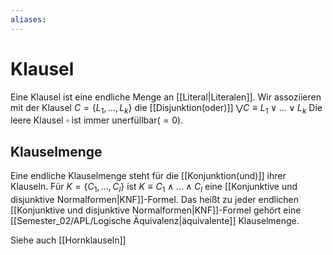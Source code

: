 ```yaml
---
aliases: 
---
```

$\newcommand{\f}[1]{\mathcal{#1}}\newcommand{\F}[1]{\mathfrak{#1}}\newcommand{\b}[1]{\mathbb{#1}}$
# Klausel 
Eine Klausel ist eine endliche Menge an [[Literal|Literalen]]. Wir assoziieren mit der Klausel $C=\{L_1,\dotso,L_k\}$ die [[Disjunktion(oder)]] $\bigvee C \equiv L_{1} \lor \dotso \lor L_k$
Die leere Klausel $\square$ ist immer unerfüllbar($=0$).

## Klauselmenge
Eine endliche Klauselmenge steht für die [[Konjunktion(und)]] ihrer Klauseln. Für $K=\{C_1,\dotso,C_l\}$ ist $K \equiv C_{1}\land \dotso \land C_{l}$ eine [[Konjunktive und disjunktive Normalformen|KNF]]-Formel. Das heißt zu jeder endlichen [[Konjunktive und disjunktive Normalformen|KNF]]-Formel gehört eine [[Semester_02/APL/Logische Äquivalenz|äquivalente]] Klauselmenge.

Siehe auch [[Hornklauseln]]

